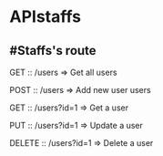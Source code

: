 # APIstaffs

#Staffs's route
-----


GET ::  /users		=>	Get all users

POST  ::  /users		=>	Add new user users

GET :: /users?id=1	=>	Get a user

PUT ::  /users?id=1	=>	Update a user

DELETE  ::  /users?id=1	=>	Delete a user
